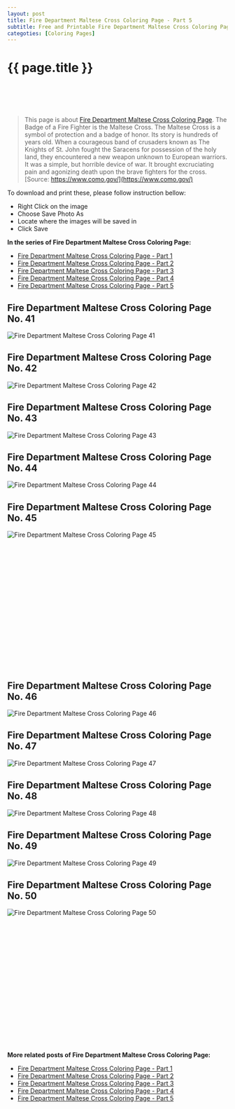 ```yaml
---
layout: post
title: Fire Department Maltese Cross Coloring Page - Part 5
subtitle: Free and Printable Fire Department Maltese Cross Coloring Page - Part 5
categoties: [Coloring Pages]
---
```

{{ page.title }}
================
<script async src="//pagead2.googlesyndication.com/pagead/js/adsbygoogle.js"></script><!-- UnderTitleAds --> <ins class="adsbygoogle" style="display:inline-block;width:468px;height:60px" data-ad-client="ca-pub-6753140515841889" data-ad-slot="4010138290"></ins><script> (adsbygoogle = window.adsbygoogle || []).push({}); </script>

> This page is about [Fire Department Maltese Cross Coloring Page](https://freecoloringpages.github.io/). The Badge of a Fire Fighter is the Maltese Cross. The Maltese Cross is a symbol of protection and a badge of honor. Its story is hundreds of years old. When a courageous band of crusaders known as The Knights of St. John fought the Saracens for possession of the holy land, they encountered a new weapon unknown to European warriors. It was a simple, but horrible device of war. It brought excruciating pain and agonizing death upon the brave fighters for the cross. [Source: https://www.como.gov/](https://www.como.gov/)

To download and print these, please follow instruction bellow:
* Right Click on the image 
* Choose Save Photo As 
* Locate where the images will be saved in 
* Click Save

**In the series of Fire Department Maltese Cross Coloring Page:**

* [Fire Department Maltese Cross Coloring Page - Part 1](https://freecoloringpages.github.io/2017/12/05/Fire-Department-Maltese-Cross-Coloring-Page-part-1.html)
* [Fire Department Maltese Cross Coloring Page - Part 2](https://freecoloringpages.github.io/2017/12/05/Fire-Department-Maltese-Cross-Coloring-Page-part-2.html)
* [Fire Department Maltese Cross Coloring Page - Part 3](https://freecoloringpages.github.io/2017/12/05/Fire-Department-Maltese-Cross-Coloring-Page-part-3.html)
* [Fire Department Maltese Cross Coloring Page - Part 4](https://freecoloringpages.github.io/2017/12/05/Fire-Department-Maltese-Cross-Coloring-Page-part-4.html)
* [Fire Department Maltese Cross Coloring Page - Part 5](https://freecoloringpages.github.io/2017/12/05/Fire-Department-Maltese-Cross-Coloring-Page-part-5.html)

## Fire Department Maltese Cross Coloring Page No. 41
![Fire Department Maltese Cross Coloring Page 41](https://freecoloringpages.github.io/img3/Fire-Department-Maltese-Cross-Coloring-Page%20(41).jpg "Fire Department Maltese Cross Coloring Page 41")

## Fire Department Maltese Cross Coloring Page No. 42
![Fire Department Maltese Cross Coloring Page 42](https://freecoloringpages.github.io/img3/Fire-Department-Maltese-Cross-Coloring-Page%20(42).jpg "Fire Department Maltese Cross Coloring Page 42")

## Fire Department Maltese Cross Coloring Page No. 43
![Fire Department Maltese Cross Coloring Page 43](https://freecoloringpages.github.io/img3/Fire-Department-Maltese-Cross-Coloring-Page%20(43).jpg "Fire Department Maltese Cross Coloring Page 43")

## Fire Department Maltese Cross Coloring Page No. 44
![Fire Department Maltese Cross Coloring Page 44](https://freecoloringpages.github.io/img3/Fire-Department-Maltese-Cross-Coloring-Page%20(44).jpg "Fire Department Maltese Cross Coloring Page 44")

## Fire Department Maltese Cross Coloring Page No. 45
![Fire Department Maltese Cross Coloring Page 45](https://freecoloringpages.github.io/img3/Fire-Department-Maltese-Cross-Coloring-Page%20(45).jpg "Fire Department Maltese Cross Coloring Page 45")

<script async src="//pagead2.googlesyndication.com/pagead/js/adsbygoogle.js"></script><!-- Texxtonly --><ins class="adsbygoogle" style="display:inline-block;width:336px;height:280px" data-ad-client="ca-pub-6753140515841889" data-ad-slot="3207852233"></ins><script>(adsbygoogle = window.adsbygoogle || []).push({}); </script>

## Fire Department Maltese Cross Coloring Page No. 46
![Fire Department Maltese Cross Coloring Page 46](https://freecoloringpages.github.io/img3/Fire-Department-Maltese-Cross-Coloring-Page%20(46).jpg "Fire Department Maltese Cross Coloring Page 46")

## Fire Department Maltese Cross Coloring Page No. 47
![Fire Department Maltese Cross Coloring Page 47](https://freecoloringpages.github.io/img3/Fire-Department-Maltese-Cross-Coloring-Page%20(47).jpg "Fire Department Maltese Cross Coloring Page 47")

## Fire Department Maltese Cross Coloring Page No. 48
![Fire Department Maltese Cross Coloring Page 48](https://freecoloringpages.github.io/img3/Fire-Department-Maltese-Cross-Coloring-Page%20(48).jpg "Fire Department Maltese Cross Coloring Page 48")

## Fire Department Maltese Cross Coloring Page No. 49
![Fire Department Maltese Cross Coloring Page 49](https://freecoloringpages.github.io/img3/Fire-Department-Maltese-Cross-Coloring-Page%20(49).jpg "Fire Department Maltese Cross Coloring Page 49")

## Fire Department Maltese Cross Coloring Page No. 50
![Fire Department Maltese Cross Coloring Page 50](https://freecoloringpages.github.io/img3/Fire-Department-Maltese-Cross-Coloring-Page%20(50).jpg "Fire Department Maltese Cross Coloring Page 50")

<script async src="//pagead2.googlesyndication.com/pagead/js/adsbygoogle.js"></script><!-- Texxtonly --><ins class="adsbygoogle" style="display:inline-block;width:336px;height:280px" data-ad-client="ca-pub-6753140515841889" data-ad-slot="3207852233"></ins><script>(adsbygoogle = window.adsbygoogle || []).push({}); </script>

**More related posts of Fire Department Maltese Cross Coloring Page:**

* [Fire Department Maltese Cross Coloring Page - Part 1](https://freecoloringpages.github.io/2017/12/05/Fire-Department-Maltese-Cross-Coloring-Page-part-1.html)
* [Fire Department Maltese Cross Coloring Page - Part 2](https://freecoloringpages.github.io/2017/12/05/Fire-Department-Maltese-Cross-Coloring-Page-part-2.html)
* [Fire Department Maltese Cross Coloring Page - Part 3](https://freecoloringpages.github.io/2017/12/05/Fire-Department-Maltese-Cross-Coloring-Page-part-3.html)
* [Fire Department Maltese Cross Coloring Page - Part 4](https://freecoloringpages.github.io/2017/12/05/Fire-Department-Maltese-Cross-Coloring-Page-part-4.html)
* [Fire Department Maltese Cross Coloring Page - Part 5](https://freecoloringpages.github.io/2017/12/05/Fire-Department-Maltese-Cross-Coloring-Page-part-5.html)

